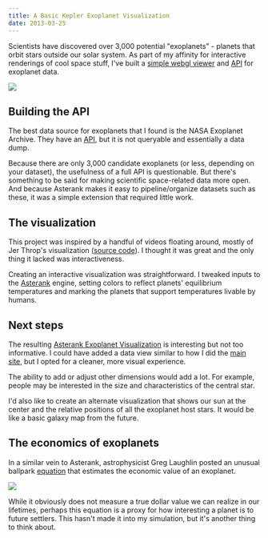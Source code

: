 ```yaml
---
title: A Basic Kepler Exoplanet Visualization
date: 2013-03-25
---
```



Scientists have discovered over 3,000 potential "exoplanets" - planets that orbit stars outside our solar system.  As part of my affinity for interactive renderings of cool space stuff, I've built a [simple webgl viewer](http://www.asterank.com/exoplanets) and [API](http://www.asterank.com/kepler) for exoplanet data.

[![](http://i.imgur.com/YiP4z3R.png)](http://www.asterank.com/exoplanets)

<!-- more -->

## Building the API

The best data source for exoplanets that I found is the NASA Exoplanet Archive.  They have an [API](http://exoplanetarchive.ipac.caltech.edu/docs/program_interfaces.html), but it is not queryable and essentially a data dump.

Because there are only 3,000 candidate exoplanets (or less, depending on your dataset), the usefulness of a full API is questionable.  But there's something to be said for making scientific space-related data more open.  And because Asterank makes it easy to pipeline/organize datasets such as these, it was a simple extension that required little work.

## The visualization

This project was inspired by a handful of videos floating around, mostly of Jer Throp's visualization ([source code](https://github.com/blprnt/Kepler-Visualization)).  I thought it was great and the only thing it lacked was interactiveness.

Creating an interactive visualization was straightforward.  I tweaked inputs to the [Asterank](http://asterank.com) engine, setting colors to reflect planets' equilibrium temperatures and marking the planets that support temperatures livable by humans.

## Next steps

The resulting [Asterank Exoplanet Visualization](http://asterank.com/exoplanets) is interesting but not too informative.  I could have added a data view similar to how I did the [main site](http://asterank.com), but I opted for a cleaner, more visual experience.

The ability to add or adjust other dimensions would add a lot.  For example, people may be interested in the size and characteristics of the central star.

I'd also like to create an alternate visualization that shows our sun at the center and the relative positions of all the exoplanet host stars.  It would be like a basic galaxy map from the future.

## The economics of exoplanets

In a similar vein to Asterank, astrophysicist Greg Laughlin posted an unusual ballpark [equation](http://boingboing.net/2011/02/03/cosmic-commodities-h.html) that estimates the economic value of an exoplanet.

![](http://boingboing.net/filesroot/bigequation.jpg)

While it obviously does not measure a true dollar value we can realize in our lifetimes, perhaps this equation is a proxy for how interesting a planet is to future settlers.  This hasn't made it into my simulation, but it's another thing to think about.
